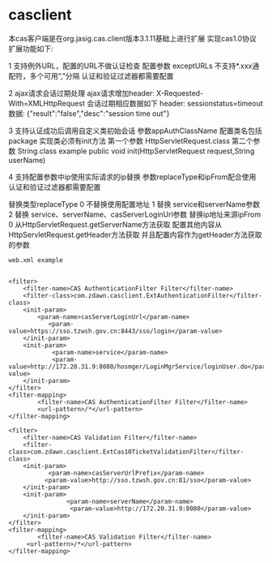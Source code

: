 # casclient
本cas客户端是在org.jasig.cas.client版本3.1.11基础上进行扩展 实现cas1.0协议
扩展功能如下:

1 支持例外URL，配置的URL不做认证检查
  配置参数 exceptURLs 不支持*.xxx通配符，多个可用“,”分隔
  认证和验证过滤器都需要配置
  
2 ajax请求会话过期处理
    ajax请求增加header: X-Requested-With=XMLHttpRequest
    会话过期相应数据如下
    header: sessionstatus=timeout
    数据: {"result":"false","desc":"session time out"}
    
3 支持认证成功后调用自定义类初始会话
   参数appAuthClassName 配置类名包括package
   实现类必须有init方法
    第一个参数 HttpServletRequest.class
    第二个参数 String.class
    example public void init(HttpServletRequest request,String userName)

4 支持配置参数中ip使用实际请求的ip替换
   参数replaceType和ipFrom配合使用
   认证和验证过滤器都需要配置

   替换类型replaceType
    0 不替换使用配置地址
    1 替换 service和serverName参数
    2 替换 service、serverName、casServerLoginUrl参数
    替换ip地址来源ipFrom
    0 从HttpServletRequest.getServerName方法获取
    配置其他内容从HttpServletRequest.getHeader方法获取
    并且配置内容作为getHeader方法获取的参数
    
    web.xml example
    
    
    <filter>  
    	<filter-name>CAS AuthenticationFilter Filter</filter-name> 
    	<filter-class>com.zdawn.casclient.ExtAuthenticationFilter</filter-class> 
        <init-param> 
            <param-name>casServerLoginUrl</param-name> 
               <param-value>https://sso.tzwsh.gov.cn:8443/sso/login</param-value> 
        </init-param>
        <init-param>
                <param-name>service</param-name> 
                <param-value>http://172.20.31.9:8080/hosmger/LoginMgrService/loginUser.do</param-value> 
        </init-param> 
	</filter>
	<filter-mapping> 
	        <filter-name>CAS AuthenticationFilter Filter</filter-name> 
	        <url-pattern>/*</url-pattern> 
	</filter-mapping>

    <filter>
        <filter-name>CAS Validation Filter</filter-name> 
        <filter-class>com.zdawn.casclient.ExtCas10TicketValidationFilter</filter-class> 
        <init-param> 
               <param-name>casServerUrlPrefix</param-name> 
              <param-value>http://sso.tzwsh.gov.cn:81/sso</param-value> 
        </init-param> 
        <init-param> 
                    <param-name>serverName</param-name> 
                     <param-value>http://172.20.31.9:8080</param-value>
        </init-param>
    </filter> 
    <filter-mapping> 
            <filter-name>CAS Validation Filter</filter-name> 
         <url-pattern>/*</url-pattern> 
    </filter-mapping> 
    

